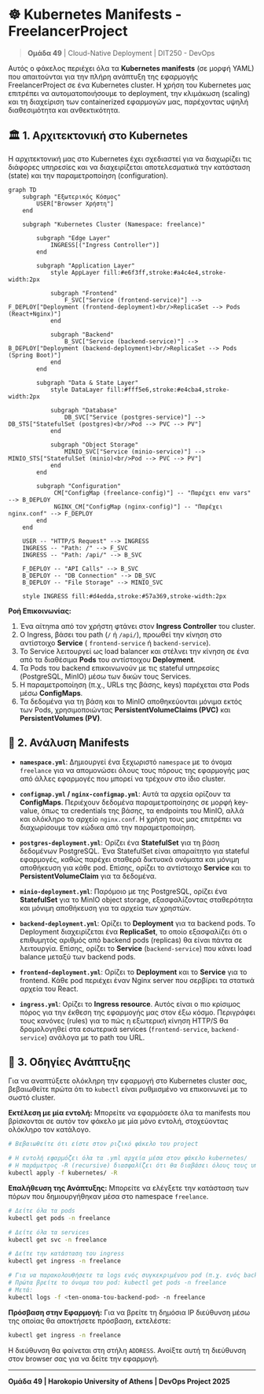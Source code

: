 # ☸️ Kubernetes Manifests - FreelancerProject

> **Ομάδα 49** | Cloud-Native Deployment | DIT250 - DevOps

Αυτός ο φάκελος περιέχει όλα τα **Kubernetes manifests** (σε μορφή YAML) που απαιτούνται για την πλήρη ανάπτυξη της εφαρμογής FreelancerProject σε ένα Kubernetes cluster. Η χρήση του Kubernetes μας επιτρέπει να αυτοματοποιήσουμε το deployment, την κλιμάκωση (scaling) και τη διαχείριση των containerized εφαρμογών μας, παρέχοντας υψηλή διαθεσιμότητα και ανθεκτικότητα.

## 🏛️ 1. Αρχιτεκτονική στο Kubernetes

Η αρχιτεκτονική μας στο Kubernetes έχει σχεδιαστεί για να διαχωρίζει τις διάφορες υπηρεσίες και να διαχειρίζεται αποτελεσματικά την κατάσταση (state) και την παραμετροποίηση (configuration).

```mermaid
graph TD
    subgraph "Εξωτερικός Κόσμος"
        USER["Browser Χρήστη"]
    end

    subgraph "Kubernetes Cluster (Namespace: freelance)"
        
        subgraph "Edge Layer"
            INGRESS[("Ingress Controller")]
        end

        subgraph "Application Layer"
            style AppLayer fill:#e6f3ff,stroke:#a4c4e4,stroke-width:2px
            
            subgraph "Frontend"
                F_SVC["Service (frontend-service)"] --> F_DEPLOY["Deployment (frontend-deployment)<br/>ReplicaSet --> Pods (React+Nginx)"]
            end
            
            subgraph "Backend"
                B_SVC["Service (backend-service)"] --> B_DEPLOY["Deployment (backend-deployment)<br/>ReplicaSet --> Pods (Spring Boot)"]
            end
        end

        subgraph "Data & State Layer"
            style DataLayer fill:#fff5e6,stroke:#e4cba4,stroke-width:2px
            
            subgraph "Database"
                DB_SVC["Service (postgres-service)"] --> DB_STS["StatefulSet (postgres)<br/>Pod --> PVC --> PV"]
            end
            
            subgraph "Object Storage"
                MINIO_SVC["Service (minio-service)"] --> MINIO_STS["StatefulSet (minio)<br/>Pod --> PVC --> PV"]
            end
        end
        
        subgraph "Configuration"
             CM["ConfigMap (freelance-config)"] -- "Παρέχει env vars" --> B_DEPLOY
             NGINX_CM["ConfigMap (nginx-config)"] -- "Παρέχει nginx.conf" --> F_DEPLOY
        end
    end

    USER -- "HTTP/S Request" --> INGRESS
    INGRESS -- "Path: /" --> F_SVC
    INGRESS -- "Path: /api/" --> B_SVC
    
    F_DEPLOY -- "API Calls" --> B_SVC
    B_DEPLOY -- "DB Connection" --> DB_SVC
    B_DEPLOY -- "File Storage" --> MINIO_SVC

    style INGRESS fill:#d4edda,stroke:#57a369,stroke-width:2px
```
**Ροή Επικοινωνίας:**
1.  Ένα αίτηma από τον χρήστη φτάνει στον **Ingress Controller** του cluster.
2.  Ο Ingress, βάσει του path (`/` ή `/api/`), προωθεί την κίνηση στο αντίστοιχο **Service** ( `frontend-service` ή `backend-service`).
3.  Το Service λειτουργεί ως load balancer και στέλνει την κίνηση σε ένα από τα διαθέσιμα **Pods** του αντίστοιχου **Deployment**.
4.  Τα Pods του backend επικοινωνούν με τις stateful υπηρεσίες (PostgreSQL, MinIO) μέσω των δικών τους Services.
5.  Η παραμετροποίηση (π.χ., URLs της βάσης, keys) παρέχεται στα Pods μέσω **ConfigMaps**.
6.  Τα δεδομένα για τη βάση και το MinIO αποθηκεύονται μόνιμα εκτός των Pods, χρησιμοποιώντας **PersistentVolumeClaims (PVC)** και **PersistentVolumes (PV)**.

## 📄 2. Ανάλυση Manifests

-   **`namespace.yml`**: Δημιουργεί ένα ξεχωριστό `namespace` με το όνομα `freelance` για να απομονώσει όλους τους πόρους της εφαρμογής μας από άλλες εφαρμογές που μπορεί να τρέχουν στο ίδιο cluster.

-   **`configmap.yml` / `nginx-configmap.yml`**: Αυτά τα αρχεία ορίζουν τα **ConfigMaps**. Περιέχουν δεδομένα παραμετροποίησης σε μορφή key-value, όπως τα credentials της βάσης, τα endpoints του MinIO, αλλά και ολόκληρο το αρχείο `nginx.conf`. Η χρήση τους μας επιτρέπει να διαχωρίσουμε τον κώδικα από την παραμετροποίηση.

-   **`postgres-deployment.yml`**: Ορίζει ένα **StatefulSet** για τη βάση δεδομένων PostgreSQL. Ένα StatefulSet είναι απαραίτητο για stateful εφαρμογές, καθώς παρέχει σταθερά δικτυακά ονόματα και μόνιμη αποθήκευση για κάθε pod. Επίσης, ορίζει το αντίστοιχο **Service** και το **PersistentVolumeClaim** για τα δεδομένα.

-   **`minio-deployment.yml`**: Παρόμοιο με της PostgreSQL, ορίζει ένα **StatefulSet** για το MinIO object storage, εξασφαλίζοντας σταθερότητα και μόνιμη αποθήκευση για τα αρχεία των χρηστών.

-   **`backend-deployment.yml`**: Ορίζει το **Deployment** για τα backend pods. Το Deployment διαχειρίζεται ένα **ReplicaSet**, το οποίο εξασφαλίζει ότι ο επιθυμητός αριθμός από backend pods (replicas) θα είναι πάντα σε λειτουργία. Επίσης, ορίζει το **Service** (`backend-service`) που κάνει load balance μεταξύ των backend pods.

-   **`frontend-deployment.yml`**: Ορίζει το **Deployment** και το **Service** για το frontend. Κάθε pod περιέχει έναν Nginx server που σερβίρει τα στατικά αρχεία του React.

-   **`ingress.yml`**: Ορίζει το **Ingress resource**. Αυτός είναι ο πιο κρίσιμος πόρος για την έκθεση της εφαρμογής μας στον έξω κόσμο. Περιγράφει τους κανόνες (rules) για το πώς η εξωτερική κίνηση HTTP/S θα δρομολογηθεί στα εσωτερικά services (`frontend-service`, `backend-service`) ανάλογα με το path του URL.

## 🚀 3. Οδηγίες Ανάπτυξης

Για να αναπτύξετε ολόκληρη την εφαρμογή στο Kubernetes cluster σας, βεβαιωθείτε πρώτα ότι το `kubectl` είναι ρυθμισμένο να επικοινωνεί με το σωστό cluster.

**Εκτέλεση με μία εντολή:**
Μπορείτε να εφαρμόσετε όλα τα manifests που βρίσκονται σε αυτόν τον φάκελο με μία μόνο εντολή, στοχεύοντας ολόκληρο τον κατάλογο.

```bash
# Βεβαιωθείτε ότι είστε στον ριζικό φάκελο του project

# Η εντολή εφαρμόζει όλα τα .yml αρχεία μέσα στον φάκελο kubernetes/
# Η παράμετρος -R (recursive) διασφαλίζει ότι θα διαβάσει όλους τους υποφακέλους (αν υπάρχουν)
kubectl apply -f kubernetes/ -R
```

**Επαλήθευση της Ανάπτυξης:**
Μπορείτε να ελέγξετε την κατάσταση των πόρων που δημιουργήθηκαν μέσα στο namespace `freelance`.

```bash
# Δείτε όλα τα pods
kubectl get pods -n freelance

# Δείτε όλα τα services
kubectl get svc -n freelance

# Δείτε την κατάσταση του ingress
kubectl get ingress -n freelance

# Για να παρακολουθήσετε τα logs ενός συγκεκριμένου pod (π.χ. ενός backend pod)
# Πρώτα βρείτε το όνομα του pod: kubectl get pods -n freelance
# Μετά:
kubectl logs -f <ten-onoma-tou-backend-pod> -n freelance
```

**Πρόσβαση στην Εφαρμογή:**
Για να βρείτε τη δημόσια IP διεύθυνση μέσω της οποίας θα αποκτήσετε πρόσβαση, εκτελέστε:
```bash
kubectl get ingress -n freelance
```
Η διεύθυνση θα φαίνεται στη στήλη `ADDRESS`. Ανοίξτε αυτή τη διεύθυνση στον browser σας για να δείτε την εφαρμογή.

---
**Ομάδα 49 | Harokopio University of Athens | DevOps Project 2025** 